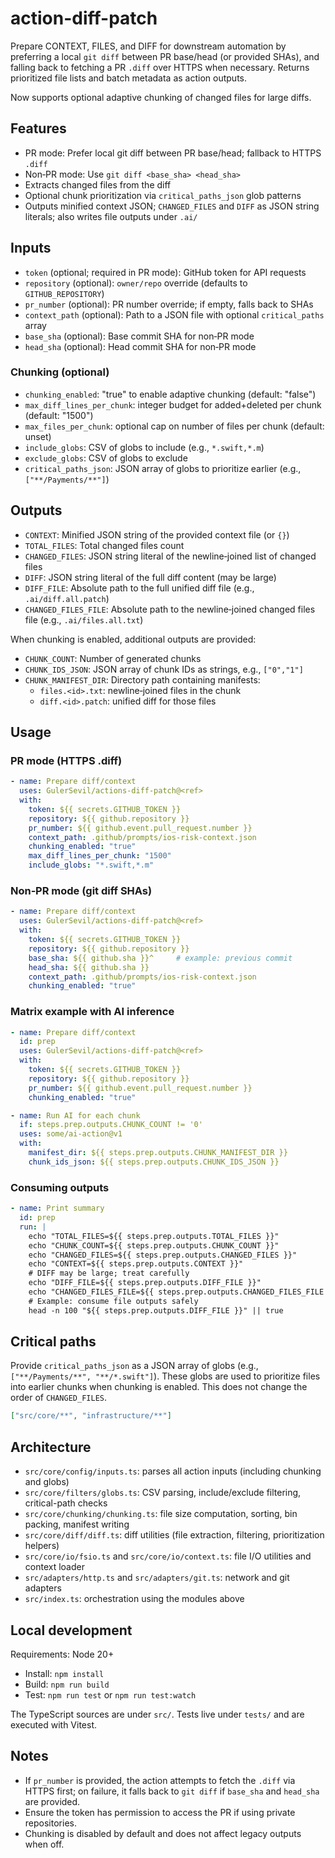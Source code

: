 # action-diff-patch

Prepare CONTEXT, FILES, and DIFF for downstream automation by preferring a local `git diff` between PR base/head (or provided SHAs), and falling back to fetching a PR `.diff` over HTTPS when necessary. Returns prioritized file lists and batch metadata as action outputs.

Now supports optional adaptive chunking of changed files for large diffs.

## Features
- PR mode: Prefer local git diff between PR base/head; fallback to HTTPS `.diff`
- Non‑PR mode: Use `git diff <base_sha> <head_sha>`
- Extracts changed files from the diff
- Optional chunk prioritization via `critical_paths_json` glob patterns
- Outputs minified context JSON; `CHANGED_FILES` and `DIFF` as JSON string literals; also writes file outputs under `.ai/`

## Inputs
- `token` (optional; required in PR mode): GitHub token for API requests
- `repository` (optional): `owner/repo` override (defaults to `GITHUB_REPOSITORY`)
- `pr_number` (optional): PR number override; if empty, falls back to SHAs
- `context_path` (optional): Path to a JSON file with optional `critical_paths` array
- `base_sha` (optional): Base commit SHA for non‑PR mode
- `head_sha` (optional): Head commit SHA for non‑PR mode

### Chunking (optional)
- `chunking_enabled`: "true" to enable adaptive chunking (default: "false")
- `max_diff_lines_per_chunk`: integer budget for added+deleted per chunk (default: "1500")
- `max_files_per_chunk`: optional cap on number of files per chunk (default: unset)
- `include_globs`: CSV of globs to include (e.g., `*.swift,*.m`)
- `exclude_globs`: CSV of globs to exclude
- `critical_paths_json`: JSON array of globs to prioritize earlier (e.g., `["**/Payments/**"]`)


## Outputs
- `CONTEXT`: Minified JSON string of the provided context file (or `{}`)
- `TOTAL_FILES`: Total changed files count
- `CHANGED_FILES`: JSON string literal of the newline‑joined list of changed files
- `DIFF`: JSON string literal of the full diff content (may be large)
- `DIFF_FILE`: Absolute path to the full unified diff file (e.g., `.ai/diff.all.patch`)
- `CHANGED_FILES_FILE`: Absolute path to the newline‑joined changed files file (e.g., `.ai/files.all.txt`)

When chunking is enabled, additional outputs are provided:
- `CHUNK_COUNT`: Number of generated chunks
- `CHUNK_IDS_JSON`: JSON array of chunk IDs as strings, e.g., `["0","1"]`
- `CHUNK_MANIFEST_DIR`: Directory path containing manifests:
  - `files.<id>.txt`: newline‑joined files in the chunk
  - `diff.<id>.patch`: unified diff for those files

## Usage
### PR mode (HTTPS .diff)
```yaml
- name: Prepare diff/context
  uses: GulerSevil/actions-diff-patch@<ref>
  with:
    token: ${{ secrets.GITHUB_TOKEN }}
    repository: ${{ github.repository }}
    pr_number: ${{ github.event.pull_request.number }}
    context_path: .github/prompts/ios-risk-context.json
    chunking_enabled: "true"
    max_diff_lines_per_chunk: "1500"
    include_globs: "*.swift,*.m"
```

### Non‑PR mode (git diff SHAs)
```yaml
- name: Prepare diff/context
  uses: GulerSevil/actions-diff-patch@<ref>
  with:
    token: ${{ secrets.GITHUB_TOKEN }}
    repository: ${{ github.repository }}
    base_sha: ${{ github.sha }}^     # example: previous commit
    head_sha: ${{ github.sha }}
    context_path: .github/prompts/ios-risk-context.json
    chunking_enabled: "true"
```

### Matrix example with AI inference
```yaml
- name: Prepare diff/context
  id: prep
  uses: GulerSevil/actions-diff-patch@<ref>
  with:
    token: ${{ secrets.GITHUB_TOKEN }}
    repository: ${{ github.repository }}
    pr_number: ${{ github.event.pull_request.number }}
    chunking_enabled: "true"

- name: Run AI for each chunk
  if: steps.prep.outputs.CHUNK_COUNT != '0'
  uses: some/ai-action@v1
  with:
    manifest_dir: ${{ steps.prep.outputs.CHUNK_MANIFEST_DIR }}
    chunk_ids_json: ${{ steps.prep.outputs.CHUNK_IDS_JSON }}
```

### Consuming outputs
```yaml
- name: Print summary
  id: prep
  run: |
    echo "TOTAL_FILES=${{ steps.prep.outputs.TOTAL_FILES }}"
    echo "CHUNK_COUNT=${{ steps.prep.outputs.CHUNK_COUNT }}"
    echo "CHANGED_FILES=${{ steps.prep.outputs.CHANGED_FILES }}"
    echo "CONTEXT=${{ steps.prep.outputs.CONTEXT }}"
    # DIFF may be large; treat carefully
    echo "DIFF_FILE=${{ steps.prep.outputs.DIFF_FILE }}"
    echo "CHANGED_FILES_FILE=${{ steps.prep.outputs.CHANGED_FILES_FILE }}"
    # Example: consume file outputs safely
    head -n 100 "${{ steps.prep.outputs.DIFF_FILE }}" || true
```

## Critical paths
Provide `critical_paths_json` as a JSON array of globs (e.g., `["**/Payments/**", "**/*.swift"]`). These globs are used to prioritize files into earlier chunks when chunking is enabled. This does not change the order of `CHANGED_FILES`.

```json
["src/core/**", "infrastructure/**"]
```

## Architecture
- `src/core/config/inputs.ts`: parses all action inputs (including chunking and globs)
- `src/core/filters/globs.ts`: CSV parsing, include/exclude filtering, critical-path checks
- `src/core/chunking/chunking.ts`: file size computation, sorting, bin packing, manifest writing
- `src/core/diff/diff.ts`: diff utilities (file extraction, filtering, prioritization helpers)
- `src/core/io/fsio.ts` and `src/core/io/context.ts`: file I/O utilities and context loader
- `src/adapters/http.ts` and `src/adapters/git.ts`: network and git adapters
- `src/index.ts`: orchestration using the modules above

## Local development
Requirements: Node 20+

- Install: `npm install`
- Build: `npm run build`
- Test: `npm run test` or `npm run test:watch`

The TypeScript sources are under `src/`. Tests live under `tests/` and are executed with Vitest.

## Notes
- If `pr_number` is provided, the action attempts to fetch the `.diff` via HTTPS first; on failure, it falls back to `git diff` if `base_sha` and `head_sha` are provided.
- Ensure the token has permission to access the PR if using private repositories.
- Chunking is disabled by default and does not affect legacy outputs when off.
